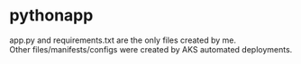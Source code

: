 # pythonapp

app.py and requirements.txt are the only files created by me.   
Other files/manifests/configs were created by AKS automated deployments.
